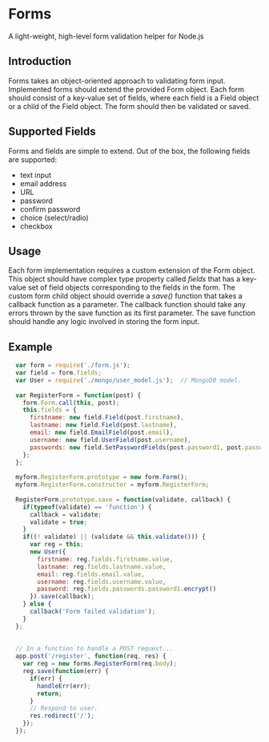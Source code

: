 Forms
=====

A light-weight, high-level form validation helper for Node.js

Introduction
------------

Forms takes an object-oriented approach to validating form input. Implemented
forms should extend the provided Form object. Each form should consist of a
key-value set of fields, where each field is a Field object or a child of the
Field object. The form should then be validated or saved.

Supported Fields
----------------

Forms and fields are simple to extend. Out of the box, the following fields are
supported:

- text input
- email address
- URL
- password
- confirm password
- choice (select/radio)
- checkbox

Usage
-----

Each form implementation requires a custom extension of the Form object. This
object should have complex type property called *fields* that has a key-value
set of field objects corresponding to the fields in the form. The custom form
child object should override a *save()* function that takes a callback function
as a parameter. The callback function should take any errors thrown by the save
function as its first parameter. The save function should handle any logic
involved in storing the form input.

Example
-------
``` js
  var form = require('./form.js');
  var field = form.fields;
  var User = require('./mongo/user_model.js');  // MongoDB model.
  
  var RegisterForm = function(post) {
    form.Form.call(this, post);
    this.fields = {
      firstname: new field.Field(post.firstname),
      lastname: new field.Field(post.lastname),
      email: new field.EmailField(post.email),
      username: new field.UserField(post.username),
      passwords: new field.SetPasswordFields(post.password1, post.password2)
	};
  };
  
  myform.RegisterForm.prototype = new form.Form();
  myform.RegisterForm.constructor = myform.RegisterForm;
  
  RegisterForm.prototype.save = function(validate, callback) {
    if(typeof(validate) == 'function') {
      callback = validate;
      validate = true;
	}
	if((! validate) || (validate && this.validate())) {
	  var reg = this;
	  new User({
	    firstname: reg.fields.firstname.value,
	    lastname: reg.fields.lastname.value,
	    email: reg.fields.email.value,
	    username: reg.fields.username.value,
	    password: reg.fields.passwords.password1.encrypt()
	  }).save(callback);
	} else {
	  callback('Form failed validation');
	}
  };
  
  
  // In a function to handle a POST request...
  app.post('/register', function(req, res) {  
    var reg = new forms.RegisterForm(req.body);
    reg.save(function(err) {
      if(err) {
	    handleErr(err);
        return;
      }
      // Respond to user.
      res.redirect('/');
    });
  });
```